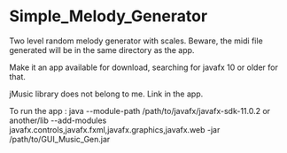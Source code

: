 # Simple_Melody_Generator
Two level random melody generator with scales. 
Beware, the midi file generated will be in the same directory as the app.

Make it an app available for download, searching for javafx 10 or older for that. 

jMusic library does not belong to me. Link in the app.

To run the app :
java --module-path /path/to/javafx/javafx-sdk-11.0.2 or another/lib  --add-modules javafx.controls,javafx.fxml,javafx.graphics,javafx.web -jar /path/to/GUI_Music_Gen.jar 
